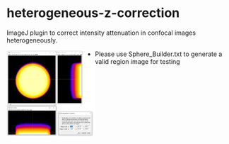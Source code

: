 # heterogeneous-z-correction
ImageJ plugin to correct intensity attenuation in confocal images heterogeneously.

<img src="https://raw.githubusercontent.com/alexandrebastien/heterogeneous-z-correction/main/gui.png" align="left" width="200" >

  * Please use Sphere_Builder.txt to generate a valid region image for testing

